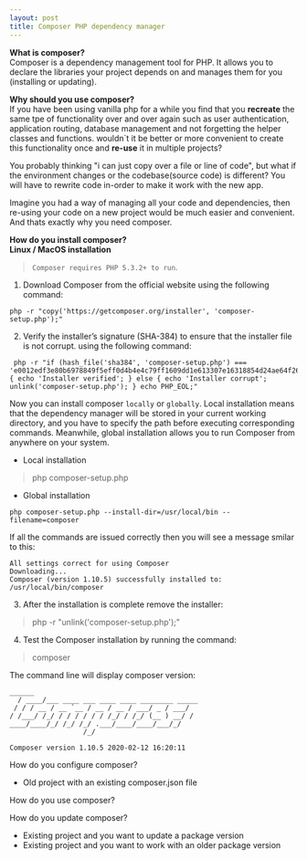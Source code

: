 ```yaml
---
layout: post
title: Composer PHP dependency manager
---
```

**What is composer?<br>**
Composer is a dependency management tool for PHP. It allows you to declare the libraries your project depends on and manages them for you (installing or updating).

**Why should you use composer?**<br>
If you have been using vanilla php for a while you find that you **recreate** the same tpe of functionality over and over again such as user authentication, application  routing, database management and not forgetting the helper classes and functions. wouldn`t it be better or more convenient to create this functionality once and **re-use** it in multiple projects?

You probably thinking "i can just copy over a file or line of code", but what if the environment changes or the codebase(source code) is different? You will have to rewrite code in-order to make it work with the new app.

Imagine you had a way of managing all your code and dependencies, then re-using your code on a new project would be much easier and convenient. And thats exactly why you need composer.

**How do you install composer?**<br>
**Linux / MacOS installation**

> `Composer requires PHP 5.3.2+ to run`.

1. Download Composer from the official website using the following command:<br>

```
php -r "copy('https://getcomposer.org/installer', 'composer-setup.php');"
```

2. Verify the installer’s signature (SHA-384) to ensure that the installer file is not corrupt. using the following command:<br>

```
 php -r "if (hash_file('sha384', 'composer-setup.php') === 'e0012edf3e80b6978849f5eff0d4b4e4c79ff1609dd1e613307e16318854d24ae64f26d17af3ef0bf7cfb710ca74755a') { echo 'Installer verified'; } else { echo 'Installer corrupt'; unlink('composer-setup.php'); } echo PHP_EOL;"
 ```

Now you can install composer `locally` or `globally`. Local installation means that the dependency manager will be stored in your current working directory, and you have to specify the path before executing corresponding commands. Meanwhile, global installation allows you to run Composer from anywhere on your system.

- Local installation
> php composer-setup.php

- Global installation
```
php composer-setup.php --install-dir=/usr/local/bin --filename=composer
```

If all the commands are issued correctly then you will see a message smilar to this:
```
All settings correct for using Composer
Downloading...
Composer (version 1.10.5) successfully installed to: /usr/local/bin/composer
```

3. After the installation is complete remove the installer:
> php -r "unlink('composer-setup.php');"

4. Test the Composer installation by running the command:
> composer

The command line will display composer version:
```
______
  / ____/___ ____ ___ ____ ____ ________ _____
 / / / __ / __ `__ / __ / __ / ___/ _ / ___/
/ /___/ /_/ / / / / / / /_/ / /_/ (__ ) __/ /
____/____/_/ /_/ /_/ .___/____/____/___/_/
                  /_/

Composer version 1.10.5 2020-02-12 16:20:11
```

How do you configure composer?
- Old project with an existing composer.json  file 

How do you use composer?

How do you update composer?
- Existing project and you want to update a package version 
- Existing project and you want to work with an older package version 
